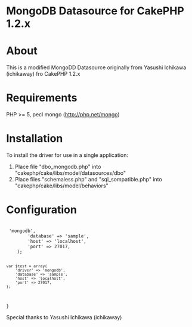 # MongoDB Datasource for CakePHP 1.2.x

# About
This is a modified MongoDD Datasource originally from Yasushi Ichikawa (ichikaway) fro CakePHP 1.2.x

# Requirements
PHP >= 5, pecl mongo (http://php.net/mongo)

# Installation
To install the driver for use in a single application:<br>
1. Place file "dbo_mongodb.php" into "cakephp/cake/libs/model/datasources/dbo"<br>
2. Place files "schemaless.php" and "sql_sompatible.php" into "cakephp/cake/libs/model/behaviors"

# Configuration
<code>
<?php
// app/config/database.php
class DATABASE_CONFIG {
	var $default = array(
		'driver' => 'mongodb',
		'database' => 'sample',
		'host' => 'localhost',
        'port' => 27017,
	);

	var $test = array(
		'driver' => 'mongodb',
		'database' => 'sample',
		'host' => 'localhost',
        'port' => 27017,
	);
}
</code>

Special thanks to Yasushi Ichikawa (ichikaway)
